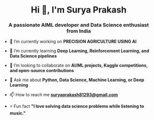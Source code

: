 <h1 align="center">Hi 👋, I'm Surya Prakash</h1>
<h3 align="center">A passionate AIML developer and Data Science enthusiast from India</h3>


- 🔭 I’m currently working on **PRECISION AGRICULTURE USING AI**

- 🌱 I’m currently learning **Deep Learning, Reinforcement Learning, and Data Science pipelines**

- 👯 I’m looking to collaborate on **AI/ML projects, Kaggle competitions, and open-source contributions**

- 💬 Ask me about **Python, Data Science, Machine Learning, or Deep Learning**

- 📫 How to reach me **suryaprakash81293@gmail.com**

- ⚡ Fun fact **"I love solving data science problems while listening to music."**

